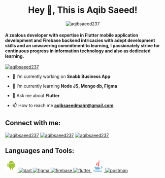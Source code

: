 <h1 align="center">Hey 👋, This is Aqib Saeed!</h1>
<p align="center"> <img src="https://komarev.com/ghpvc/?username=aqibsaeed237&label=Profile%20views&color=0e75b6&style=flat" alt="aqibsaeed237" /> </p>
<h4 align="left">A zealous developer with expertise in Flutter mobile application development and Firebase backend intricacies with adept development skills and an unwavering commitment to learning, I passionately strive for continuous progress in information technology and also as dedicated learning.</h4>

<p align="left"> <a href="https://twitter.com/aqibsaeed237?t=XmCH4zdsiUMRg35JihA2VA&s=09" target="blank"><img src="https://img.shields.io/twitter/follow/aqibsaeed237?logo=twitter&style=for-the-badge" alt="aqibsaeed237" /></a> </p>

- 🔭 I’m currently working on **Snabb Business App**

- 🌱 I’m currently learning **Node JS, Mongo db, Figma**

- 💬 Ask me about **Flutter**

- 📫 How to reach me **aqibsaeedmahr@gmail.com**

<h2 align="left">Connect with me:</h2>
<p align="left">
<a href="https://www.linkedin.com/in/aqibsaeed237/" target="blank"><img align="center" src="https://raw.githubusercontent.com/rahuldkjain/github-profile-readme-generator/master/src/images/icons/Social/linked-in-alt.svg" alt="aqibsaeed237" height="30" width="40" /></a> 
<a href="https://twitter.com/aqibsaeed237?t=XmCH4zdsiUMRg35JihA2VA&s=09" target="blank"><img align="center" src="https://raw.githubusercontent.com/rahuldkjain/github-profile-readme-generator/master/src/images/icons/Social/twitter.svg" alt="aqibsaeed237" height="30" width="40" /></a>
<a href="https://www.instagram.com/aqibsaeed237/" target="blank"><img align="center" src="https://raw.githubusercontent.com/rahuldkjain/github-profile-readme-generator/master/src/images/icons/Social/instagram.svg" alt="aqibsaeed237" height="30" width="40" /></a>


</p>

<h2 align="left">Languages and Tools:</h2>
<p align="left"> <a href="https://developer.android.com" target="_blank" rel="noreferrer"> <img src="https://raw.githubusercontent.com/devicons/devicon/master/icons/android/android-original-wordmark.svg" alt="android" width="40" height="40"/> </a>  <a href="https://dart.dev" target="_blank" rel="noreferrer"> <img src="https://www.vectorlogo.zone/logos/dartlang/dartlang-icon.svg" alt="dart" width="40" height="40"/> </a> <a href="https://www.figma.com/" target="_blank" rel="noreferrer"> <img src="https://www.vectorlogo.zone/logos/figma/figma-icon.svg" alt="figma" width="40" height="40"/> </a> <a href="https://firebase.google.com/" target="_blank" rel="noreferrer"> <img src="https://www.vectorlogo.zone/logos/firebase/firebase-icon.svg" alt="firebase" width="40" height="40"/> </a> <a href="https://flutter.dev" target="_blank" rel="noreferrer"> <img src="https://www.vectorlogo.zone/logos/flutterio/flutterio-icon.svg" alt="flutter" width="40" height="40"/> </a> <a href="https://www.adobe.com/in/products/illustrator.html" target="_blank" rel="noreferrer">  </a> <a href="https://www.java.com" target="_blank" rel="noreferrer"> <img src="https://raw.githubusercontent.com/devicons/devicon/master/icons/java/java-original.svg" alt="java" width="40" height="40"/> </a> <a href="https://postman.com" target="_blank" rel="noreferrer"> <img src="https://www.vectorlogo.zone/logos/getpostman/getpostman-icon.svg" alt="postman" width="40" height="40"/> </a> </p>
